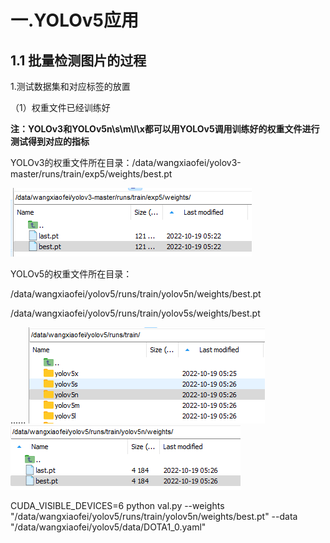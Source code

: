 # 一.YOLOv5应用
## 1.1 批量检测图片的过程

1.测试数据集和对应标签的放置

（1）权重文件已经训练好

**注：YOLOv3和YOLOv5n\s\m\l\x都可以用YOLOv5调用训练好的权重文件进行测试得到对应的指标**

YOLOv3的权重文件所在目录：/data/wangxiaofei/yolov3-master/runs/train/exp5/weights/best.pt

![image](https://github.com/wangxiaofei2022/YOLO/blob/main/YOLOv3_weight.png)

YOLOv5的权重文件所在目录：

/data/wangxiaofei/yolov5/runs/train/yolov5n/weights/best.pt

/data/wangxiaofei/yolov5/runs/train/yolov5s/weights/best.pt

......
![image](https://github.com/wangxiaofei2022/YOLO/blob/main/YOLOv5_weight1.png)
![image](https://github.com/wangxiaofei2022/YOLO/blob/main/YOLOv5_weight2.png)

CUDA_VISIBLE_DEVICES=6 python val.py --weights "/data/wangxiaofei/yolov5/runs/train/yolov5n/weights/best.pt" --data "/data/wangxiaofei/yolov5/data/DOTA1_0.yaml"
